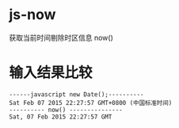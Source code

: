 # js-now
获取当前时间剔除时区信息 now()

# 输入结果比较

```
------javascript new Date();----------
Sat Feb 07 2015 22:27:57 GMT+0800 (中国标准时间)
---------- now() ---------------
Sat, 07 Feb 2015 22:27:57 GMT
```

